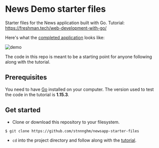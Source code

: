 # News Demo starter files

Starter files for the News application built with Go. Tutorial:
https://freshman.tech/web-development-with-go/

Here's what the [completed application](https://freshman-news.herokuapp.com/)
looks like:

![demo](https://ik.imagekit.io/freshman/news-demo_MrYio9GKlzSi.png)

The code in this repo is meant to be a starting point for anyone following
along with the tutorial.

## Prerequisites

You need to have [Go](https://golang.org/dl/) installed on your computer. The
version used to test the code in the tutorial is **1.15.3**.

## Get started

- Clone or download this repository to your filesystem.

```bash
$ git clone https://github.com/stnnnghm/newsapp-starter-files
```

- `cd` into the project directory and follow along with the [tutorial](https://freshman.tech/web-development-with-go/).
